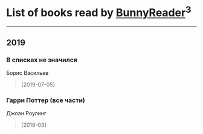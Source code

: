 # List of books read by [BunnyReader](https://plus.google.com/u/0/117953264019715943446/)<sup>3</sup>
---

## 2019

### В списках не значился
Борис Васильев
> [2019-07-05] 


### Гарри Поттер (все части)
Джоан Роулинг
> [2019-03] 






